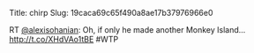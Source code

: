 Title: chirp
Slug: 19caca69c65f490a8ae17b37976966e0

RT <a href="http://twitter.com/alexisohanian">@alexisohanian</a>: Oh, if only he made another Monkey Island... <a href="http://t.co/XHdVAo1tBE">http://t.co/XHdVAo1tBE</a> #WTP

